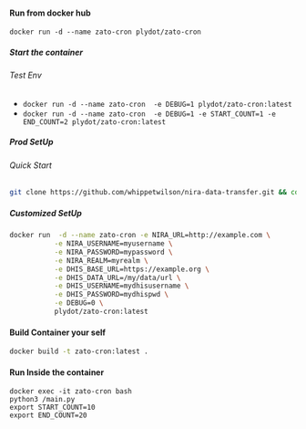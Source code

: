 #### Run from docker hub
`docker run -d --name zato-cron plydot/zato-cron`

##### Start the container
###### Test Env
- `docker run -d --name zato-cron  -e DEBUG=1 plydot/zato-cron:latest`
- `docker run -d --name zato-cron  -e DEBUG=1 -e START_COUNT=1 -e END_COUNT=2 plydot/zato-cron:latest`

##### Prod SetUp
###### Quick Start

```sh 
git clone https://github.com/whippetwilson/nira-data-transfer.git && cd nira-data-transfer && chmod +x run-zato-cron.sh && ./run-zato-cron.sh
```
##### Customized SetUp

```sh
docker run  -d --name zato-cron -e NIRA_URL=http://example.com \
           -e NIRA_USERNAME=myusername \
           -e NIRA_PASSWORD=mypassword \
           -e NIRA_REALM=myrealm \
           -e DHIS_BASE_URL=https://example.org \
           -e DHIS_DATA_URL=/my/data/url \
           -e DHIS_USERNAME=mydhisusername \
           -e DHIS_PASSWORD=mydhispwd \
           -e DEBUG=0 \
           plydot/zato-cron:latest
```

#### Build Container your self
```sh
docker build -t zato-cron:latest .
```

#### Run Inside the container
`docker exec -it zato-cron bash` \
`python3 /main.py` \
`export START_COUNT=10` \
`export END_COUNT=20`

